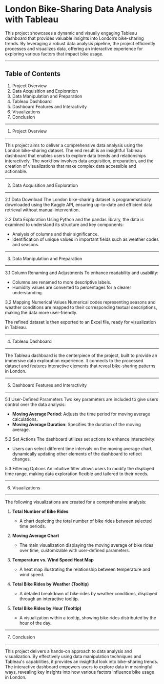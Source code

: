 London Bike-Sharing Data Analysis with Tableau
==============================================

This project showcases a dynamic and visually engaging Tableau dashboard that provides valuable insights into London’s bike-sharing trends. By leveraging a robust data analysis pipeline, the project efficiently processes and visualizes data, offering an interactive experience for exploring various factors that impact bike usage.

----------------------------------------------
Table of Contents
----------------------------------------------
1. Project Overview
2. Data Acquisition and Exploration
3. Data Manipulation and Preparation
4. Tableau Dashboard
5. Dashboard Features and Interactivity
6. Visualizations
7. Conclusion

----------------------------------------------
1. Project Overview
----------------------------------------------
This project aims to deliver a comprehensive data analysis using the London bike-sharing dataset. The end result is an insightful Tableau dashboard that enables users to explore data trends and relationships interactively. The workflow involves data acquisition, preparation, and the creation of visualizations that make complex data accessible and actionable.

----------------------------------------------
2. Data Acquisition and Exploration
----------------------------------------------
2.1 Data Download
The London bike-sharing dataset is programmatically downloaded using the Kaggle API, ensuring up-to-date and efficient data retrieval without manual intervention.

2.2 Data Exploration
Using Python and the pandas library, the data is examined to understand its structure and key components:
- Analysis of columns and their significance.
- Identification of unique values in important fields such as weather codes and seasons.

----------------------------------------------
3. Data Manipulation and Preparation
----------------------------------------------
3.1 Column Renaming and Adjustments
To enhance readability and usability:
- Columns are renamed to more descriptive labels.
- Humidity values are converted to percentages for a clearer understanding.

3.2 Mapping Numerical Values
Numerical codes representing seasons and weather conditions are mapped to their corresponding textual descriptions, making the data more user-friendly.

The refined dataset is then exported to an Excel file, ready for visualization in Tableau.

----------------------------------------------
4. Tableau Dashboard
----------------------------------------------
The Tableau dashboard is the centerpiece of the project, built to provide an immersive data exploration experience. It connects to the processed dataset and features interactive elements that reveal bike-sharing patterns in London.

----------------------------------------------
5. Dashboard Features and Interactivity
----------------------------------------------
5.1 User-Defined Parameters
Two key parameters are included to give users control over the data analysis:
- **Moving Average Period**: Adjusts the time period for moving average calculations.
- **Moving Average Duration**: Specifies the duration of the moving average.

5.2 Set Actions
The dashboard utilizes set actions to enhance interactivity:
- Users can select different time intervals on the moving average chart, dynamically updating other elements of the dashboard to reflect changes.

5.3 Filtering Options
An intuitive filter allows users to modify the displayed time range, making data exploration flexible and tailored to their needs.

----------------------------------------------
6. Visualizations
----------------------------------------------
The following visualizations are created for a comprehensive analysis:

1. **Total Number of Bike Rides**
   - A chart depicting the total number of bike rides between selected time periods.

2. **Moving Average Chart**
   - The main visualization displaying the moving average of bike rides over time, customizable with user-defined parameters.

3. **Temperature vs. Wind Speed Heat Map**
   - A heat map illustrating the relationship between temperature and wind speed.

4. **Total Bike Rides by Weather (Tooltip)**
   - A detailed breakdown of bike rides by weather conditions, displayed through an interactive tooltip.

5. **Total Bike Rides by Hour (Tooltip)**
   - A visualization within a tooltip, showing bike rides distributed by the hour of the day.

----------------------------------------------
7. Conclusion
----------------------------------------------
This project delivers a hands-on approach to data analysis and visualization. By effectively using data manipulation techniques and Tableau's capabilities, it provides an insightful look into bike-sharing trends. The interactive dashboard empowers users to explore data in meaningful ways, revealing key insights into how various factors influence bike usage in London.
